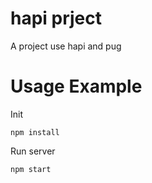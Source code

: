 hapi prject
===
A project use hapi and pug

Usage Example
===
Init

    npm install

Run server

    npm start
